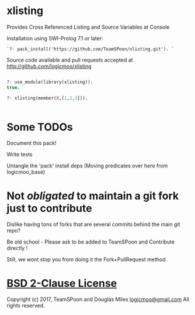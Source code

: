 # xlisting
Provides Cross Referenced Listing and Source Variables at Console


Installation using SWI-Prolog 7.1 or later:

    `?- pack_install('https://github.com/TeamSPoon/xlisting.git'). `

Source code available and pull requests accepted at
http://github.com/logicmoo/xlisting

```prolog

?- use_module(library(xlisting)).
true.

?- xlisting(member(X,[1,2,3])).
 

```



# Some TODOs

Document this pack!

Write tests

Untangle the 'pack' install deps 
(Moving predicates over here from logicmoo_base)


# Not _obligated_ to maintain a git fork just to contribute

Dislike having tons of forks that are several commits behind the main git repo?

Be old school - Please ask to be added to TeamSPoon and Contribute directly !

Still, we wont stop you from doing it the Fork+PullRequest method

# [BSD 2-Clause License](LICENSE.md)

Copyright (c) 2017, 
TeamSPoon and Douglas Miles <logicmoo@gmail.com> 
All rights reserved.


